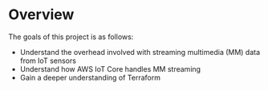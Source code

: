 # Overview

The goals of this project is as follows:
- Understand the overhead involved with streaming multimedia (MM) data from IoT sensors
- Understand how AWS IoT Core handles MM streaming
- Gain a deeper understanding of Terraform
